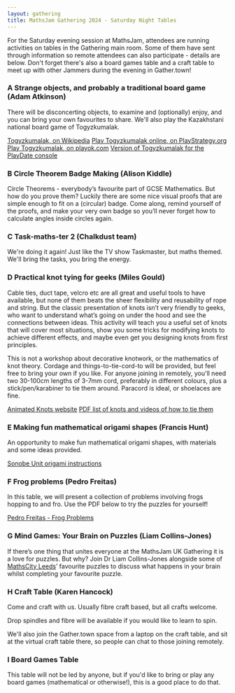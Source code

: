 ```yaml
---
layout: gathering
title: MathsJam Gathering 2024 - Saturday Night Tables
---
```


For the Saturday evening session at MathsJam, attendees are running activities on tables in the Gathering main room. Some of them have sent through information so remote attendees can also participate - details are below. Don't forget there's also a board games table and a craft table to meet up with other Jammers during the evening in Gather.town!

### A Strange objects, and probably a traditional board game (Adam Atkinson)

There will be disconcerting objects, to examine and (optionally) enjoy, and you can bring your own favourites to share. We'll also play the Kazakhstani national board game of Togyzkumalak.

[Togyzkumalak, on Wikipedia](https://en.m.wikipedia.org/wiki/Togyzkumalak)
[Play Togyzkumalak online, on PlayStrategy.org](https://playstrategy.org/variant/togyzkumalak)
[Play Togyzkumalak, on playok.com](https://www.playok.com/en/togyzkumalak/)
[Version of Togyzkumalak for the PlayDate console](https://fnc12.itch.io/qumalak-playdate)

### B Circle Theorem Badge Making (Alison Kiddle)

Circle Theorems - everybody’s favourite part of GCSE Mathematics. But how do you prove them? Luckily there are some nice visual proofs that are simple enough to fit on a (circular) badge. Come along, remind yourself of the proofs, and make your very own badge so you’ll never forget how to calculate angles inside circles again.

### C Task-maths-ter 2 (Chalkdust team)

We're doing it again! Just like the TV show Taskmaster, but maths themed. We'll bring the tasks, you bring the energy.

### D Practical knot tying for geeks (Miles Gould)

Cable ties, duct tape, velcro etc are all great and useful tools to have available, but none of them beats the sheer flexibility and reusability of rope and string. But the classic presentation of knots isn’t very friendly to geeks, who want to understand what’s going on under the hood and see the connections between ideas. This activity will teach you a useful set of knots that will cover most situations, show you some tricks for modifying knots to achieve different effects, and maybe even get you designing knots from first principles.

This is not a workshop about decorative knotwork, or the mathematics of knot theory. Cordage and things-to-tie-cord-to will be provided, but feel free to bring your own if you like. For anyone joining in remotely, you'll need two 30-100cm lengths of 3-7mm cord, preferably in different colours, plus a stick/pen/karabiner to tie them around. Paracord is ideal, or shoelaces are fine.

[Animated Knots website](https://www.animatedknots.com/)
[PDF list of knots and videos of how to tie them]({{site.url}}/gathering/uk/archive/2024/assets/miles-knots.pdf)

### E Making fun mathematical origami shapes (Francis Hunt)

An opportunity to make fun mathematical origami shapes, with materials and some ideas provided.

[Sonobe Unit origami instructions](https://gurmeet.net/origami/modular-origami-getting-started-with-sonobe-units/)

### F Frog problems (Pedro Freitas)

In this table, we will present a collection of problems involving frogs hopping to and fro. Use the PDF below to try the puzzles for yourself!

[Pedro Freitas - Frog Problems]({{site.url}}/gathering/uk/archive/2024/assets/PedroFreitas-FrogProblems.pdf)

### G Mind Games: Your Brain on Puzzles	(Liam Collins-Jones)

If there’s one thing that unites everyone at the MathsJam UK Gathering it is a love for puzzles. But why? Join Dr Liam Collins-Jones alongside some of [MathsCity Leeds](https://mathscity.co.uk)’ favourite puzzles to discuss what happens in your brain whilst completing your favourite puzzle.

### H Craft Table (Karen Hancock)

Come and craft with us. Usually fibre craft based, but all crafts welcome.

Drop spindles and fibre will be available if you would like to learn to spin.

We'll also join the Gather.town space from a laptop on the craft table, and sit at the virtual craft table there, so people can chat to those joining remotely.

### I Board Games Table

This table will not be led by anyone, but if you'd like to bring or play any board games (mathematical or otherwise!), this is a good place to do that.